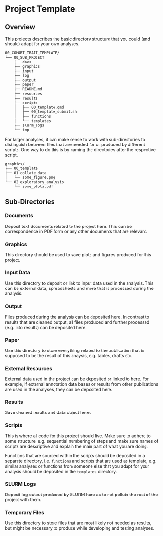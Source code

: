 # Project Template

## Overview

This projects describes the basic directory structure that you could (and
should) adapt for your own analyses.

```bash
00_COHORT_TRAIT_TEMPLATE/
└── 00_SUB_PROJECT
    ├── docs
    ├── graphics
    ├── input
    ├── log
    ├── output
    ├── paper
    ├── README.md
    ├── resources
    ├── results
    ├── scripts
    │   ├── 00_template.qmd
    │   ├── 00_template_submit.sh
    │   ├── functions
    │   └── templates
    ├── slurm_logs
    └── tmp
```

For larger analyses, it can make sense to work with sub-directories to
distinguish between files that are needed for or produced by different scripts.
One way to do this is by naming the directories after the respective script.

```bash
graphics/
├── 00_template
├── 01_collate_data
│   └── some_figure.png
└── 02_exploratory_analysis
    └── some_plots.pdf
```

## Sub-Directories

### Documents

Deposit text documents related to the project here. This can be correspondence
in PDF form or any other documents that are relevant.

### Graphics

This directory should be used to save plots and figures produced for this project.

### Input Data

Use this directory to deposit or link to input data used in the analysis. This
can be external data, spreadsheets and more that is processed during the
analysis.

### Output

Files produced during the analysis can be deposited here. In contrast to
results that are cleaned output, all files produced and further processed (e.g.
into results) can be deposited here.

### Paper

Use this directory to store everything related to the publication that is
supposed to be the result of this anaysis, e.g. tables, drafts etc.

### External Resources

External data used in the project can be deposited or linked to here. For
example, if external annotation data bases or results from other publications
are used in the analyses, they can be deposited here.

### Results

Save cleaned results and data object here.

### Scripts

This is where all code for this project should live. Make sure to adhere to
some structure, e.g. sequential numbering of steps and make sure names of
scripts are descriptive and explain the main part of what you are doing.

Functions that are sourced within the scripts should be deposited in a separete
directory, i.e. `functions` and scripts that are used as template, e.g. similar
analyses or functions from someone else that you adapt for your analysis should
be deposited in the `templates` directory.

### SLURM Logs

Deposit log output produced by SLURM here as to not pollute the rest of the
project with them.

### Temporary Files

Use this directory to store files that are most likely not needed as results,
but might be necessary to produce while developing and testing analyses.
